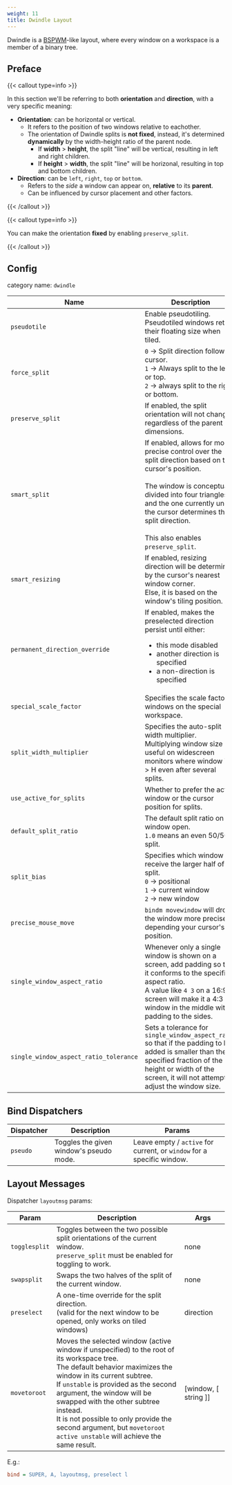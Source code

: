 ```yaml
---
weight: 11
title: Dwindle Layout
---
```


Dwindle is a [BSPWM](https://github.com/baskerville/bspwm)-like layout, where every window on a workspace is a member of
a binary tree.

## Preface

{{< callout type=info >}}

In this section we'll be referring to both **orientation** and **direction**, with a very specific meaning:
- **Orientation**: can be horizontal or vertical.
  - It refers to the position of two windows relative to eachother.
  - The orientation of Dwindle splits is **not fixed**, instead, it's determined **dynamically** by the width-height ratio of the parent node.  
    - If **width** > **height**, the split "line" will be vertical, resulting in left and right children.  
    - If **height** > **width**, the split "line" will be horizonal, resulting in top and bottom children.
- **Direction**: can be `left`, `right`, `top` or `bottom`.
  - Refers to the _side_ a window can appear on, **relative** to its **parent**.
  - Can be influenced by cursor placement and other factors.

{{< /callout >}}

{{< callout type=info >}}

You can make the orientation **fixed** by enabling `preserve_split`.

{{< /callout >}}



## Config

category name: `dwindle`

| Name | Description | Type | Default |
| ---- | ----------- | ---- | ------- |
| `pseudotile` | Enable pseudotiling. <br> Pseudotiled windows retain their floating size when tiled. | bool | `false` |
| `force_split` | `0` -> Split direction follows cursor. <br> `1` -> Always split to the left or top. <br> `2` -> always split to the right or bottom. | int | `0` |
| `preserve_split` | If enabled, the split orientation will not change, regardless of the parent dimensions. | bool | `false` |
| `smart_split` | If enabled, allows for more precise control over the split direction based on the cursor's position. <br><br> The window is conceptually divided into four triangles, and the one currently under the cursor determines the split direction. <br><br> This also enables `preserve_split`. | bool | `false` |
| `smart_resizing` | If enabled, resizing direction will be determined by the cursor's nearest window corner. <br> Else, it is based on the window's tiling position. | bool | `true` |
| `permanent_direction_override` | If enabled, makes the preselected direction persist until either: <ul> <li> this mode disabled </li> <li> another direction is specified </li> <li> a non-direction is specified </li> </ul> | bool \| direction \| string | `false` |
| `special_scale_factor` | Specifies the scale factor of windows on the special workspace. | float [`0.0 .. 1.0`] | `1.0` |
| `split_width_multiplier` | Specifies the auto-split width multiplier. <br> Multiplying window size is useful on widescreen monitors where window W > H even after several splits. | float | `1.0` |
| `use_active_for_splits` | Whether to prefer the active window or the cursor position for splits. | bool | `true` |
| `default_split_ratio` | The default split ratio on window open. <br> `1.0` means an even 50/50 split. | float [`0.1 .. 1.9`] | `1.0` |
| `split_bias` | Specifies which window will receive the larger half of a split. <br> `0` -> positional <br> `1` -> current window <br> `2` -> new window | int [`0\|1\|2`] | `0` |
| `precise_mouse_move` | `bindm movewindow` will drop the window more precisely depending your cursor's position. | bool | `false` |
| `single_window_aspect_ratio` | Whenever only a single window is shown on a screen, add padding so that it conforms to the specified aspect ratio. <br> A value like `4 3` on a 16:9 screen will make it a 4:3 window in the middle with padding to the sides. | Vec2D | `0 0` |
| `single_window_aspect_ratio_tolerance` | Sets a tolerance for `single_window_aspect_ratio` so that if the padding to be added is smaller than the specified fraction of the height or width of the screen, it will not attempt to adjust the window size. | float [`0.0 .. 1.0`] | `0.1` | 

## Bind Dispatchers

| Dispatcher | Description | Params |
| ---------- | ----------- | ------ |
| `pseudo` | Toggles the given window's pseudo mode. | Leave empty / `active` for current, or `window` for a specific window. |

## Layout Messages

Dispatcher `layoutmsg` params:

| Param | Description | Args |
| ----- | ----------- | ---- |
| `togglesplit` | Toggles between the two possible split orientations of the current window. <br> `preserve_split` must be enabled for toggling to work. | none |
| `swapsplit` | Swaps the two halves of the split of the current window. | none |
| `preselect` | A one-time override for the split direction. <br> (valid for the next window to be opened, only works on tiled windows) | direction |
| `movetoroot` | Moves the selected window (active window if unspecified) to the root of its workspace tree. <br> The default behavior maximizes the window in its current subtree. <br> If `unstable` is provided as the second argument, the window will be swapped with the other subtree instead. <br> It is not possible to only provide the second argument, but `movetoroot active unstable` will achieve the same result. | [window, [ string ]] |

E.g.:

```ini
bind = SUPER, A, layoutmsg, preselect l
```